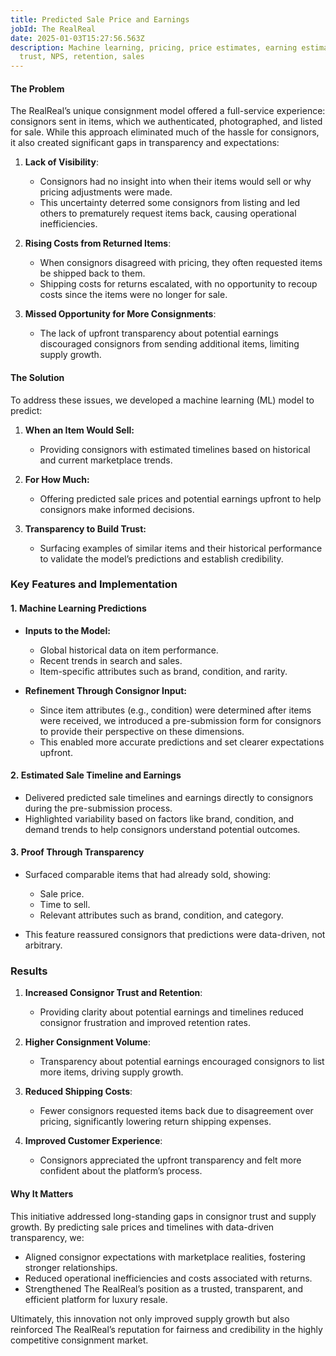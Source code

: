 ```yaml
---
title: Predicted Sale Price and Earnings
jobId: The RealReal
date: 2025-01-03T15:27:56.563Z
description: Machine learning, pricing, price estimates, earning estimates,
  trust, NPS, retention, sales
---
```

#### The Problem

The RealReal’s unique consignment model offered a full-service experience: consignors sent in items, which we authenticated, photographed, and listed for sale. While this approach eliminated much of the hassle for consignors, it also created significant gaps in transparency and expectations:

1. **Lack of Visibility**:

   * Consignors had no insight into when their items would sell or why pricing adjustments were made.
   * This uncertainty deterred some consignors from listing and led others to prematurely request items back, causing operational inefficiencies.
2. **Rising Costs from Returned Items**:

   * When consignors disagreed with pricing, they often requested items be shipped back to them.
   * Shipping costs for returns escalated, with no opportunity to recoup costs since the items were no longer for sale.
3. **Missed Opportunity for More Consignments**:

   * The lack of upfront transparency about potential earnings discouraged consignors from sending additional items, limiting supply growth.

#### The Solution

To address these issues, we developed a machine learning (ML) model to predict:

1. **When an Item Would Sell:**

   * Providing consignors with estimated timelines based on historical and current marketplace trends.
2. **For How Much:**

   * Offering predicted sale prices and potential earnings upfront to help consignors make informed decisions.
3. **Transparency to Build Trust:**

   * Surfacing examples of similar items and their historical performance to validate the model’s predictions and establish credibility.

### Key Features and Implementation

#### 1. **Machine Learning Predictions**

* **Inputs to the Model:**

  * Global historical data on item performance.
  * Recent trends in search and sales.
  * Item-specific attributes such as brand, condition, and rarity.
* **Refinement Through Consignor Input:**

  * Since item attributes (e.g., condition) were determined after items were received, we introduced a pre-submission form for consignors to provide their perspective on these dimensions.
  * This enabled more accurate predictions and set clearer expectations upfront.

#### 2. **Estimated Sale Timeline and Earnings**

* Delivered predicted sale timelines and earnings directly to consignors during the pre-submission process.
* Highlighted variability based on factors like brand, condition, and demand trends to help consignors understand potential outcomes.

#### 3. **Proof Through Transparency**

* Surfaced comparable items that had already sold, showing:

  * Sale price.
  * Time to sell.
  * Relevant attributes such as brand, condition, and category.
* This feature reassured consignors that predictions were data-driven, not arbitrary.

### Results

1. **Increased Consignor Trust and Retention**:

   * Providing clarity about potential earnings and timelines reduced consignor frustration and improved retention rates.
2. **Higher Consignment Volume**:

   * Transparency about potential earnings encouraged consignors to list more items, driving supply growth.
3. **Reduced Shipping Costs**:

   * Fewer consignors requested items back due to disagreement over pricing, significantly lowering return shipping expenses.
4. **Improved Customer Experience**:

   * Consignors appreciated the upfront transparency and felt more confident about the platform’s process.

#### Why It Matters

This initiative addressed long-standing gaps in consignor trust and supply growth. By predicting sale prices and timelines with data-driven transparency, we:

* Aligned consignor expectations with marketplace realities, fostering stronger relationships.
* Reduced operational inefficiencies and costs associated with returns.
* Strengthened The RealReal’s position as a trusted, transparent, and efficient platform for luxury resale.

Ultimately, this innovation not only improved supply growth but also reinforced The RealReal’s reputation for fairness and credibility in the highly competitive consignment market.